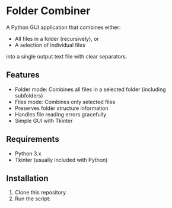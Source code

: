 # Folder Combiner

A Python GUI application that combines either:
- All files in a folder (recursively), or 
- A selection of individual files

into a single output text file with clear separators.

## Features
- Folder mode: Combines all files in a selected folder (including subfolders)
- Files mode: Combines only selected files
- Preserves folder structure information
- Handles file reading errors gracefully
- Simple GUI with Tkinter

## Requirements
- Python 3.x
- Tkinter (usually included with Python)

## Installation
1. Clone this repository
2. Run the script:
